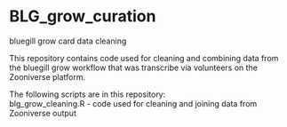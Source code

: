 # BLG_grow_curation
bluegill grow card data cleaning

This repository contains code used for cleaning and combining data from the bluegill grow workflow that was transcribe via volunteers on the Zooniverse platform.  

The following scripts are in this repository:   
blg_grow_cleaning.R - code used for cleaning and joining data from Zooniverse output 
